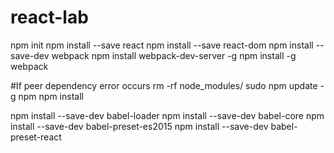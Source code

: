 # react-lab

npm init npm install --save react
npm install --save react-dom
npm install --save-dev webpack
npm install webpack-dev-server -g 
npm install -g webpack

#If peer dependency error occurs
rm -rf node_modules/
sudo npm update -g npm
npm install 

npm install --save-dev babel-loader
npm install --save-dev babel-core 
npm install --save-dev babel-preset-es2015
npm install --save-dev babel-preset-react
